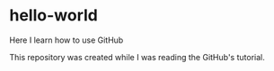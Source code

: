 # hello-world
Here I learn how to use GitHub

This repository was created while I was reading the GitHub's tutorial.
